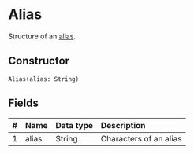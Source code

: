 # Alias

Structure of an [alias](/blockchain/alias.md).

## Constructor

``` ride
Alias(alias: String)
```

## Fields

| # | Name | Data type | Description |
| :--- | :--- | :--- | :--- |
| 1 | alias | String | Characters of an alias |
